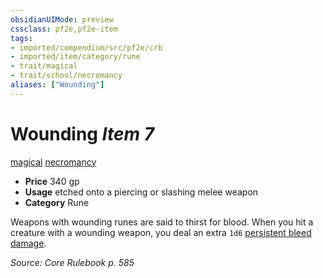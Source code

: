 ```yaml
---
obsidianUIMode: preview
cssclass: pf2e,pf2e-item
tags:
- imported/compendium/src/pf2e/crb
- imported/item/category/rune
- trait/magical
- trait/school/necromancy
aliases: ["Wounding"]
---
```

# Wounding *Item 7*  
[magical](magical.md)  [necromancy](necromancy.md)  

- **Price** 340 gp
- **Usage** etched onto a piercing or slashing melee weapon
- **Category** Rune

Weapons with wounding runes are said to thirst for blood. When you hit a creature with a wounding weapon, you deal an extra `1d6` [persistent bleed damage](conditions.md#Persistent%20Damage).

*Source: Core Rulebook p. 585*